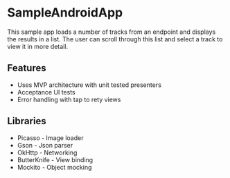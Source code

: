 # SampleAndroidApp
This sample app loads a number of tracks from an endpoint and displays the results in a list. The user can scroll through this list and select a track to view it in more detail.

## Features
- Uses MVP architecture with unit tested presenters
- Acceptance UI tests
- Error handling with tap to rety views

## Libraries
- Picasso - Image loader
- Gson - Json parser
- OkHttp - Networking
- ButterKnife - View binding
- Mockito - Object mocking
